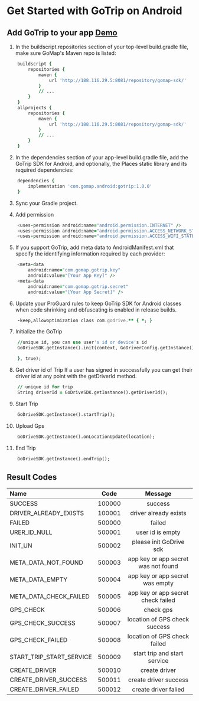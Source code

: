 # Get Started with GoTrip on Android
## Add GoTrip to your app <a href="https://github.com/gomapae/GoTripSdkDemo">Demo</a>
1. In the buildscript.repositories section of your top-level build.gradle file, make sure GoMap's Maven repo is listed:
```fortran
    buildscript {
        repositories {
            maven {
                url 'http://188.116.29.5:8081/repository/gomap-sdk/'
            }
            // ...
        }
    }
    allprojects {
        repositories {
            maven {
                url 'http://188.116.29.5:8081/repository/gomap-sdk/'
            }
            // ...
        }
    }
```

2. In the dependencies section of your app-level build.gradle file, add the GoTrip SDK for Android, and optionally, the Places static library and its required dependencies:
```fortran
    dependencies {
        implementation 'com.gomap.android:gotrip:1.0.0'
    }
```

3. Sync your Gradle project.

4. Add permission
```fortran
    <uses-permission android:name="android.permission.INTERNET" />
    <uses-permission android:name="android.permission.ACCESS_NETWORK_STATE" />
    <uses-permission android:name="android.permission.ACCESS_WIFI_STATE" />
```

5. If you support GoTrip, add meta data to AndroidManifest.xml that specify the identifying information required by each provider:
```fortran
    <meta-data
        android:name="com.gomap.gotrip.key"
        android:value="[Your App Key]" />
    <meta-data
        android:name="com.gomap.gotrip.secret"
        android:value="[Your App Secret]" />
```

6. Update your ProGuard rules to keep GoTrip SDK for Android classes when code shrinking and obfuscating is enabled in release builds.
```fortran
    -keep,allowoptimization class com.godrive.** { *; }
```

7. Initialize the GoTrip
```fortran
    //unique id, you can use user's id or device's id
    GoDriveSDK.getInstance().init(context, GoDriverConfig.getInstance().setUserId("user id  result -> {

    }, true);
```

8. Get driver id of Trip
If a user has signed in successfully you can get their driver id at any point with the getDriverId method.
```fortran
    // unique id for trip
    String driverId = GoDriveSDK.getInstance().getDriverId();
```

9. Start Trip
```fortran
    GoDriveSDK.getInstance().startTrip();
```

10. Upload Gps
```fortran
    GoDriveSDK.getInstance().onLocationUpdate(location);
```

11. End Trip
```fortran
    GoDriveSDK.getInstance().endTrip();
```

## Result Codes
Name| Code | Message
:-------------| :----------------: | :-----------------:
SUCCESS | 100000 | success 
DRIVER_ALREADY_EXISTS | 100001 | driver already exists 
FAILED | 500000 | failed 
URER_ID_NULL | 500001 | user id is empty 
INIT_UN | 500002 | please init GoDrive sdk 
META_DATA_NOT_FOUND | 500003 | app key or app secret was not found 
META_DATA_EMPTY | 500004 | app key or app secret was empty 
META_DATA_CHECK_FAILED | 500005 | app key or app secret check failed 
GPS_CHECK | 500006 | check gps 
GPS_CHECK_SUCCESS | 500007 | location of GPS check success 
GPS_CHECK_FAILED | 500008 | location of GPS check failed 
START_TRIP_START_SERVICE | 500009 | start trip and start service 
CREATE_DRIVER | 500010 | create driver 
CREATE_DRIVER_SUCCESS | 500011 | create driver success 
CREATE_DRIVER_FAILED | 500012 | create driver falied